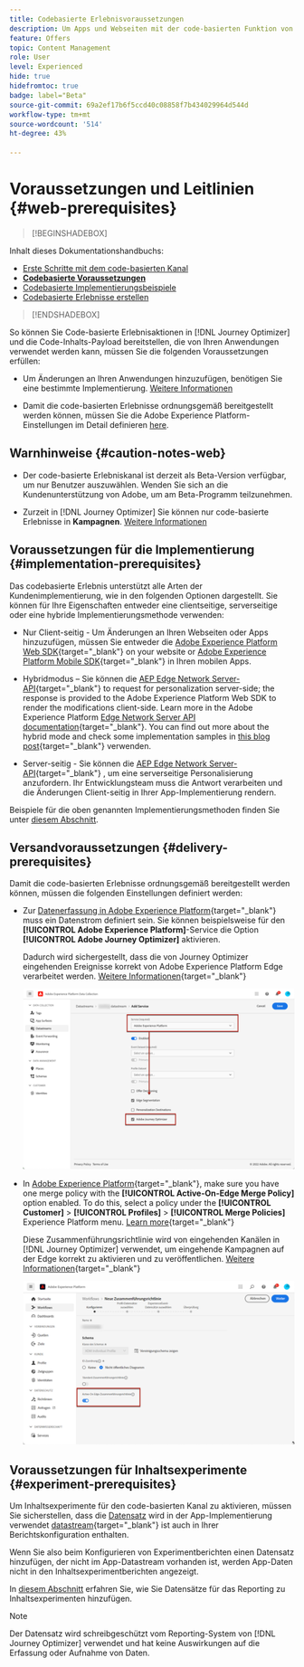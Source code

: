 ```yaml
---
title: Codebasierte Erlebnisvoraussetzungen
description: Um Apps und Webseiten mit der code-basierten Funktion von Journey Optimizer bearbeiten zu können, müssen Sie die Voraussetzungen auf dieser Seite erfüllen
feature: Offers
topic: Content Management
role: User
level: Experienced
hide: true
hidefromtoc: true
badge: label="Beta"
source-git-commit: 69a2ef17b6f5ccd40c08858f7b434029964d544d
workflow-type: tm+mt
source-wordcount: '514'
ht-degree: 43%

---
```


# Voraussetzungen und Leitlinien {#web-prerequisites}

>[!BEGINSHADEBOX]

Inhalt dieses Dokumentationshandbuchs:

* [Erste Schritte mit dem code-basierten Kanal](get-started-code-based.md)
* **[Codebasierte Voraussetzungen](code-based-prerequisites.md)**
* [Codebasierte Implementierungsbeispiele](code-based-implementation-samples.md)
* [Codebasierte Erlebnisse erstellen](create-code-based.md)

>[!ENDSHADEBOX]

So können Sie Code-basierte Erlebnisaktionen in [!DNL Journey Optimizer] und die Code-Inhalts-Payload bereitstellen, die von Ihren Anwendungen verwendet werden kann, müssen Sie die folgenden Voraussetzungen erfüllen:

* Um Änderungen an Ihren Anwendungen hinzuzufügen, benötigen Sie eine bestimmte Implementierung. [Weitere Informationen](#implementation-prerequisites)

* Damit die code-basierten Erlebnisse ordnungsgemäß bereitgestellt werden können, müssen Sie die Adobe Experience Platform-Einstellungen im Detail definieren [here](#delivery-prerequisites).

## Warnhinweise {#caution-notes-web}

* Der code-basierte Erlebniskanal ist derzeit als Beta-Version verfügbar, um nur Benutzer auszuwählen. Wenden Sie sich an die Kundenunterstützung von Adobe, um am Beta-Programm teilzunehmen.

* Zurzeit in [!DNL Journey Optimizer] Sie können nur code-basierte Erlebnisse in **Kampagnen**. [Weitere Informationen](../campaigns/create-campaign.md#configure)

## Voraussetzungen für die Implementierung {#implementation-prerequisites}

Das codebasierte Erlebnis unterstützt alle Arten der Kundenimplementierung, wie in den folgenden Optionen dargestellt. Sie können für Ihre Eigenschaften entweder eine clientseitige, serverseitige oder eine hybride Implementierungsmethode verwenden:

* Nur Client-seitig - Um Änderungen an Ihren Webseiten oder Apps hinzuzufügen, müssen Sie entweder die [Adobe Experience Platform Web SDK](https://experienceleague.adobe.com/docs/platform-learn/implement-web-sdk/overview.html?lang=de){target="_blank"} on your website or [Adobe Experience Platform Mobile SDK](https://developer.adobe.com/client-sdks/documentation/){target="_blank"} in Ihren mobilen Apps.

* Hybridmodus – Sie können die [AEP Edge Network Server-API](https://experienceleague.adobe.com/docs/experience-platform/edge-network-server-api/data-collection/interactive-data-collection.html?lang=de){target="_blank"} to request for personalization server-side; the response is provided to the Adobe Experience Platform Web SDK to render the modifications client-side. Learn more in the Adobe Experience Platform [Edge Network Server API documentation](https://experienceleague.adobe.com/docs/experience-platform/edge-network-server-api/overview.html?lang=de){target="_blank"}. You can find out more about the hybrid mode and check some implementation samples in [this blog post](https://blog.developer.adobe.com/de/hybrid-personalization-in-the-adobe-experience-platform-web-sdk-6a1bb674bf41){target="_blank"} verwenden.

* Server-seitig - Sie können die [AEP Edge Network Server-API](https://experienceleague.adobe.com/docs/experience-platform/edge-network-server-api/data-collection/interactive-data-collection.html?lang=de){target="_blank"} , um eine serverseitige Personalisierung anzufordern. Ihr Entwicklungsteam muss die Antwort verarbeiten und die Änderungen Client-seitig in Ihrer App-Implementierung rendern.

Beispiele für die oben genannten Implementierungsmethoden finden Sie unter [diesem Abschnitt](code-based-implementation-samples.md).

## Versandvoraussetzungen {#delivery-prerequisites}

Damit die code-basierten Erlebnisse ordnungsgemäß bereitgestellt werden können, müssen die folgenden Einstellungen definiert werden:

* Zur [Datenerfassung in Adobe Experience Platform](https://experienceleague.adobe.com/docs/experience-platform/edge/datastreams/overview.html?lang=de){target="_blank"} muss ein Datenstrom definiert sein. Sie können beispielsweise für den **[!UICONTROL Adobe Experience Platform]**-Service die Option **[!UICONTROL Adobe Journey Optimizer]** aktivieren.

  Dadurch wird sichergestellt, dass die von Journey Optimizer eingehenden Ereignisse korrekt von Adobe Experience Platform Edge verarbeitet werden. [Weitere Informationen](https://experienceleague.adobe.com/docs/experience-platform/edge/datastreams/configure.html?lang=de){target="_blank"}

  ![](../web/assets/web-aep-datastream-ajo.png)

* In [Adobe Experience Platform](https://experienceleague.adobe.com/docs/experience-platform/profile/home.html?lang=de){target="_blank"}, make sure you have one merge policy with the **[!UICONTROL Active-On-Edge Merge Policy]** option enabled. To do this, select a policy under the **[!UICONTROL Customer]** > **[!UICONTROL Profiles]** > **[!UICONTROL Merge Policies]** Experience Platform menu. [Learn more](https://experienceleague.adobe.com/docs/experience-platform/profile/merge-policies/ui-guide.html?lang=de#configure){target="_blank"}

  Diese Zusammenführungsrichtlinie wird von eingehenden Kanälen in [!DNL Journey Optimizer] verwendet, um eingehende Kampagnen auf der Edge korrekt zu aktivieren und zu veröffentlichen. [Weitere Informationen](https://experienceleague.adobe.com/docs/experience-platform/profile/merge-policies/ui-guide.html?lang=de){target="_blank"}

  ![](../web/assets/web-aep-merge-policy.png)

## Voraussetzungen für Inhaltsexperimente {#experiment-prerequisites}

Um Inhaltsexperimente für den code-basierten Kanal zu aktivieren, müssen Sie sicherstellen, dass die [Datensatz](../data/get-started-datasets.md) wird in der App-Implementierung verwendet [datastream](https://experienceleague.adobe.com/docs/experience-platform/datastreams/overview.html?lang=de){target="_blank"} ist auch in Ihrer Berichtskonfiguration enthalten.

Wenn Sie also beim Konfigurieren von Experimentberichten einen Datensatz hinzufügen, der nicht im App-Datastream vorhanden ist, werden App-Daten nicht in den Inhaltsexperimentberichten angezeigt.

In [diesem Abschnitt](../campaigns/reporting-configuration.md#add-datasets) erfahren Sie, wie Sie Datensätze für das Reporting zu Inhaltsexperimenten hinzufügen.

>[!NOTE]
>
>Der Datensatz wird schreibgeschützt vom Reporting-System von [!DNL Journey Optimizer] verwendet und hat keine Auswirkungen auf die Erfassung oder Aufnahme von Daten.


